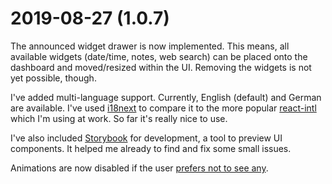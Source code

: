 # 2019-08-27 (1.0.7)

The announced widget drawer is now implemented. This means, all available widgets (date/time, notes, web search) can be placed onto the dashboard and moved/resized within the UI. Removing the widgets is not yet possible, though.

I've added multi-language support. Currently, English (default) and German are available. I've used [i18next](https://www.i18next.com/) to compare it to the more popular [react-intl](https://github.com/formatjs/react-intl) which I'm using at work. So far it's really nice to use.

I've also included [Storybook](https://storybook.js.org/) for development, a tool to preview UI components. It helped me already to find and fix some small issues.

Animations are now disabled if the user [prefers not to see any](https://developers.google.com/web/updates/2019/03/prefers-reduced-motion).
